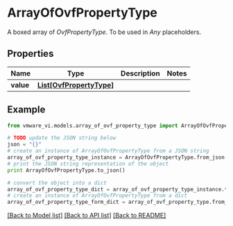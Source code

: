 # ArrayOfOvfPropertyType

A boxed array of *OvfPropertyType*. To be used in *Any* placeholders. 

## Properties
Name | Type | Description | Notes
------------ | ------------- | ------------- | -------------
**value** | [**List[OvfPropertyType]**](OvfPropertyType.md) |  | 

## Example

```python
from vmware_vi.models.array_of_ovf_property_type import ArrayOfOvfPropertyType

# TODO update the JSON string below
json = "{}"
# create an instance of ArrayOfOvfPropertyType from a JSON string
array_of_ovf_property_type_instance = ArrayOfOvfPropertyType.from_json(json)
# print the JSON string representation of the object
print ArrayOfOvfPropertyType.to_json()

# convert the object into a dict
array_of_ovf_property_type_dict = array_of_ovf_property_type_instance.to_dict()
# create an instance of ArrayOfOvfPropertyType from a dict
array_of_ovf_property_type_form_dict = array_of_ovf_property_type.from_dict(array_of_ovf_property_type_dict)
```
[[Back to Model list]](../README.md#documentation-for-models) [[Back to API list]](../README.md#documentation-for-api-endpoints) [[Back to README]](../README.md)


